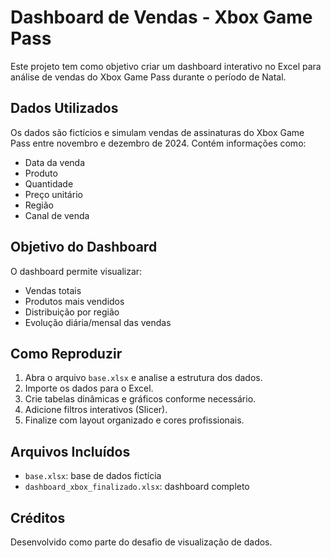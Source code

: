 # Dashboard de Vendas - Xbox Game Pass

Este projeto tem como objetivo criar um dashboard interativo no Excel para análise de vendas do Xbox Game Pass durante o período de Natal.

## Dados Utilizados

Os dados são fictícios e simulam vendas de assinaturas do Xbox Game Pass entre novembro e dezembro de 2024. Contém informações como:
- Data da venda
- Produto
- Quantidade
- Preço unitário
- Região
- Canal de venda

## Objetivo do Dashboard

O dashboard permite visualizar:
- Vendas totais
- Produtos mais vendidos
- Distribuição por região
- Evolução diária/mensal das vendas

## Como Reproduzir

1. Abra o arquivo `base.xlsx` e analise a estrutura dos dados.
2. Importe os dados para o Excel.
3. Crie tabelas dinâmicas e gráficos conforme necessário.
4. Adicione filtros interativos (Slicer).
5. Finalize com layout organizado e cores profissionais.

## Arquivos Incluídos

- `base.xlsx`: base de dados fictícia
- `dashboard_xbox_finalizado.xlsx`: dashboard completo

## Créditos

Desenvolvido como parte do desafio de visualização de dados.
